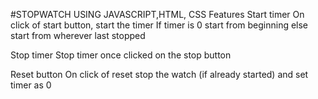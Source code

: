 #STOPWATCH USING JAVASCRIPT,HTML, CSS
Features
Start timer
    On click of start button, start the timer
    If timer is 0 start from beginning else start from wherever last stopped

Stop timer
    Stop timer once clicked on the stop button

Reset button
  On click of reset stop the watch (if already started) and set timer as 0

